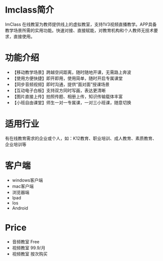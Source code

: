 # Imclass简介
ImClass 在线教室为教师提供线上的虚拟教室，支持1V3视频直播教学。APP具备教学场景所需的实用功能。快速对接、直接赋能，对教育机构和个人教师无技术要求，直接使用。

# 功能介绍
* 【移动教学场景】跨越空间距离，随时随地开课，无需路上奔波
* 【使用方便快捷】即开即用，使用简单，随时开启专属课堂
* 【同步音频视频】即时沟通，提供“面对面”授课场景
* 【互动电子白板】支持双方同时写画，表达更清晰
* 【图片直接上传】拍照传题、相册上传，知识传输载体丰富
* 【小班自由课堂】师生一对一专属课，一对三小班课，随意切换

# 适用行业
有在线教育需求的企业或个人，如：K12教育、职业培训、成人教育、素质教育、企业培训等

# 客户端
* windows客户端
* mac客户端
* 浏览器端
* Ipad
* Ios
* Android

# Price
* 音频教室 Free
* 视频教室 99.9/月
* 视频教室 按次购买